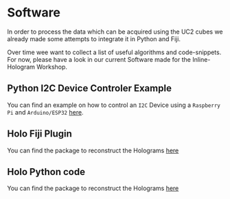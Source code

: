 # Software

In order to process the data which can be acquired using the UC2 cubes we already made some attempts to integrate it in Python and Fiji. 

Over time wee want to collect a list of useful algorithms and code-snippets. For now, please have a look in our current Software made for the Inline-Hologram Workshop.

## Python I2C Device Controler Example
You can find an example on how to control an ```I2C``` Device using a ```Raspberry Pi``` and ```Arduino/ESP32``` [here](./ARDUINO/I2C).
## Holo Fiji Plugin
You can find the package to reconstruct the Holograms [here](./WORKSHOP/INLINE-HOLOGRAMM/FIJI)

## Holo Python code
You can find the package to reconstruct the Holograms [here](./WORKSHOP/INLINE-HOLOGRAMM/PYTHON)
